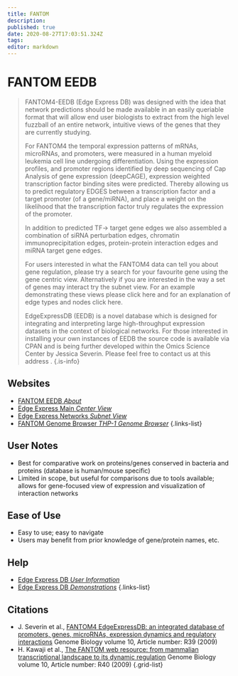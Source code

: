 ```yaml
---
title: FANTOM
description: 
published: true
date: 2020-08-27T17:03:51.324Z
tags: 
editor: markdown
---
```


# FANTOM EEDB
>FANTOM4-EEDB (Edge Express DB) was designed with the idea that network predictions should be made available in an easily queriable format that will allow end user biologists to extract from the high level fuzzball of an entire network, intuitive views of the genes that they are currently studying.
>
>For FANTOM4 the temporal expression patterns of mRNAs, microRNAs, and promoters, were measured in a human myeloid leukemia cell line undergoing differentiation. Using the expression profiles, and promoter regions identified by deep sequencing of Cap Analysis of gene expression (deepCAGE), expression weighted transcription factor binding sites were predicted. Thereby allowing us to predict regulatory EDGES between a transcription factor and a target promoter (of a gene/miRNA), and place a weight on the likelihood that the transcription factor truly regulates the expression of the promoter.
>
>In addition to predicted TF-> target gene edges we also assembled a combination of siRNA perturbation edges, chromatin immunoprecipitation edges, protein-protein interaction edges and miRNA target gene edges.
>
>For users interested in what the FANTOM4 data can tell you about gene regulation, please try a search for your favourite gene using the gene centric view. Alternatively if you are interested in the way a set of genes may interact try the subnet view. For an example demonstrating these views please click here and for an explanation of edge types and nodes click here.
>
>EdgeExpressDB (EEDB) is a novel database which is designed for integrating and interpreting large high-throughput expression datasets in the context of biological networks. For those interested in installing your own instances of EEDB the source code is available via CPAN and is being further developed within the Omics Science Center by Jessica Severin. Please feel free to contact us at this address .
{.is-info}

## Websites
- [FANTOM EEDB *About*](https://fantom.gsc.riken.jp/4/edgeexpress/about/)
- [Edge Express Main *Center View*](https://fantom.gsc.riken.jp/4/edgeexpress/view/index.php#5558263)
- [Edge Express Networks *Subnet View*](https://fantom.gsc.riken.jp/4/edgeexpress/subnet/index.php)
- [FANTOM Genome Browser *THP-1 Genome Browser*](https://fantom.gsc.riken.jp/4/gev/gbrowse/hg18/)
{.links-list}

## User Notes
- Best for comparative work on proteins/genes conserved in bacteria and proteins (database is human/mouse specific)
- Limited in scope, but useful for comparisons due to tools available; allows for gene-focused view of expression and visualization of interaction networks

## Ease of Use
- Easy to use; easy to navigate
- Users may benefit from prior knowledge of gene/protein names, etc.

## Help
- [Edge Express DB *User Information*](https://fantom.gsc.riken.jp/4/edgeexpress/about/Supplementary_note_1.pdf)
- [Edge Express DB *Demonstrations*](https://fantom.gsc.riken.jp/4/edgeexpress/about/Supplementary_note_2.pdf)
{.links-list}

## Citations
- J. Severin et al., [FANTOM4 EdgeExpressDB: an integrated database of promoters, genes, microRNAs, expression dynamics and regulatory interactions](https://genomebiology.biomedcentral.com/articles/10.1186/gb-2009-10-4-r39) Genome Biology volume 10, Article number: R39 (2009)
- H. Kawaji et al., [The FANTOM web resource: from mammalian transcriptional landscape to its dynamic regulation](https://genomebiology.biomedcentral.com/articles/10.1186/gb-2009-10-4-r40) Genome Biology volume 10, Article number: R40 (2009)
{.grid-list}



